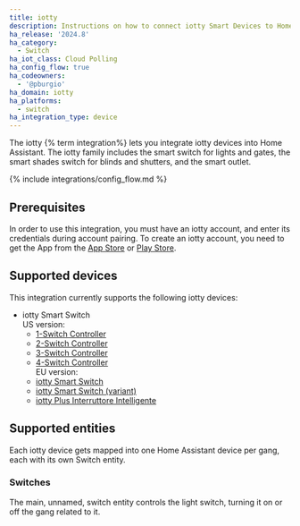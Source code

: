 ```yaml
---
title: iotty
description: Instructions on how to connect iotty Smart Devices to Home Assistant.
ha_release: '2024.8'
ha_category:
  - Switch
ha_iot_class: Cloud Polling
ha_config_flow: true
ha_codeowners:
  - '@pburgio'
ha_domain: iotty
ha_platforms:
  - switch
ha_integration_type: device
---
```


The iotty {% term integration%} lets you integrate iotty devices into Home Assistant. The iotty family includes the smart switch for lights and gates, the smart shades switch for blinds and shutters, and the smart outlet. 


{% include integrations/config_flow.md %}

## Prerequisites

In order to use this integration, you must have an iotty account, and enter its credentials during account pairing.
To create an iotty account, you need to get the App from the [App Store](https://apps.apple.com/it/app/iotty-smart-home/id1230937401) or [Play Store](https://play.google.com/store/apps/details?id=com.dynamicait.iotty&hl=en).

## Supported devices

This integration currently supports the following iotty devices:

- iotty Smart Switch \
  US version:
  - [1-Switch Controller](https://link.iotty.com/DU-1-gang-smart-switch)
  - [2-Switch Controller](https://link.iotty.com/DU-2-gang-smart-switch)
  - [3-Switch Controller](https://link.iotty.com/DU-3-gang-smart-switch)
  - [4-Switch Controller](https://link.iotty.com/DU-4-gang-smart-switch) \
  EU version:
  - [iotty Smart Switch](https://link.iotty.com/E1-PLUS)
  - [iotty Smart Switch (variant)](https://link.iotty.com/E2-PLUS)
  - [iotty Plus Interruttore Intelligente](https://link.iotty.com/i3-PLUS)

## Supported entities

Each iotty device gets mapped into one Home Assistant device per gang, each with its own Switch entity.

### Switches

The main, unnamed, switch entity controls the light switch, turning it on or off the gang related to it.
